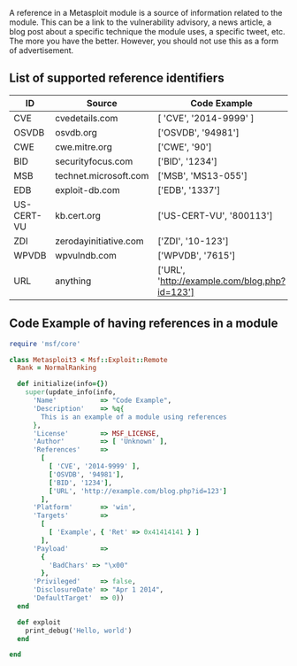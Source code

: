 A reference in a Metasploit module is a source of information related to the module. This can be a link to the vulnerability advisory, a news article, a blog post about a specific technique the module uses, a specific tweet, etc. The more you have the better. However, you should not use this as a form of advertisement.

## List of supported reference identifiers ##

ID  | Source | Code Example
------------- | ------------- | -------------
CVE  | cvedetails.com | [ 'CVE', '2014-9999' ]
OSVDB | osvdb.org | ['OSVDB', '94981']
CWE | cwe.mitre.org | ['CWE', '90']
BID | securityfocus.com | ['BID', '1234']
MSB | technet.microsoft.com | ['MSB', 'MS13-055']
EDB | exploit-db.com | ['EDB', '1337']
US-CERT-VU | kb.cert.org | ['US-CERT-VU', '800113']
ZDI | zerodayinitiative.com | ['ZDI', '10-123']
WPVDB | wpvulndb.com | ['WPVDB', '7615']
URL | anything | ['URL', 'http://example.com/blog.php?id=123']

## Code Example of having references in a module ##

```ruby
require 'msf/core'

class Metasploit3 < Msf::Exploit::Remote
  Rank = NormalRanking

  def initialize(info={})
    super(update_info(info,
      'Name'           => "Code Example",
      'Description'    => %q{
        This is an example of a module using references
      },
      'License'        => MSF_LICENSE,
      'Author'         => [ 'Unknown' ],
      'References'     =>
        [
          [ 'CVE', '2014-9999' ],
          ['OSVDB', '94981'],
          ['BID', '1234'],
          ['URL', 'http://example.com/blog.php?id=123']
        ],
      'Platform'       => 'win',
      'Targets'        =>
        [
          [ 'Example', { 'Ret' => 0x41414141 } ]
        ],
      'Payload'        =>
        {
          'BadChars' => "\x00"
        },
      'Privileged'     => false,
      'DisclosureDate' => "Apr 1 2014",
      'DefaultTarget'  => 0))
  end

  def exploit
    print_debug('Hello, world')
  end

end
```